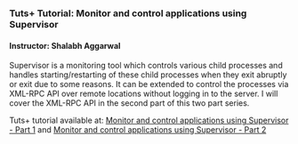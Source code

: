 ### Tuts+ Tutorial: Monitor and control applications using Supervisor

#### Instructor: Shalabh Aggarwal

Supervisor is a monitoring tool which controls various child processes and handles starting/restarting of these child processes when they exit abruptly or exit due to some reasons. It can be extended to control the processes via XML-RPC API over remote locations without logging in to the server. I will cover the XML-RPC API in the second part of this two part series.

Tuts+ tutorial available at: [Monitor and control applications using Supervisor - Part 1](http://code.tutsplus.com/tutorials/monitor-and-control-applications-using-supervisor-part-1--cms-23770) and [Monitor and control applications using Supervisor - Part 2](http://code.tutsplus.com/tutorials/monitor-and-control-applications-using-supervisor-part-2--cms-24236)
